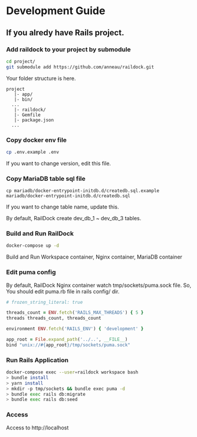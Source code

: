 # Development Guide

## If you alredy have Rails project.

### Add raildock to your project by submodule

```bash
cd project/
git submodule add https://github.com/anneau/raildock.git
```

Your folder structure is here.

```
project
   |- app/
   |- bin/
  ...
   |- raildock/
   |- Gemfile
   |- package.json
  ...
```

### Copy docker env file

```bash
cp .env.example .env
```

If you want to change version, edit this file.

### Copy MariaDB table sql file

```
cp mariadb/docker-entrypoint-initdb.d/createdb.sql.example mariadb/docker-entrypoint-initdb.d/createdb.sql
```

If you want to change table name, update this.

By default, RailDock create dev_db_1 ~ dev_db_3 tables.

### Build and Run RailDock

```bash
docker-compose up -d
```

Build and Run Workspace container, Nginx container, MariaDB container

### Edit puma config

By default, RailDock Nginx container watch tmp/sockets/puma.sock file.
So, You should edit puma.rb file in rails config/ dir.

```ruby
# frozen_string_literal: true

threads_count = ENV.fetch('RAILS_MAX_THREADS') { 5 }
threads threads_count, threads_count

environment ENV.fetch('RAILS_ENV') { 'development' }

app_root = File.expand_path('../..', __FILE__)
bind "unix://#{app_root}/tmp/sockets/puma.sock"
```

### Run Rails Application

```bash
docker-compose exec --user=raildock workspace bash
> bundle install
> yarn install
> mkdir -p tmp/sockets && bundle exec puma -d
> bundle exec rails db:migrate
> bundle exec rails db:seed
```

### Access

Access to http://localhost
